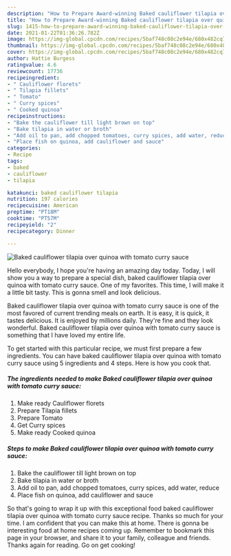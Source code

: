 ```yaml
---
description: "How to Prepare Award-winning Baked cauliflower tilapia over quinoa with tomato curry sauce"
title: "How to Prepare Award-winning Baked cauliflower tilapia over quinoa with tomato curry sauce"
slug: 1415-how-to-prepare-award-winning-baked-cauliflower-tilapia-over-quinoa-with-tomato-curry-sauce
date: 2021-01-22T01:36:26.782Z
image: https://img-global.cpcdn.com/recipes/5baf748c08c2e94e/680x482cq70/baked-cauliflower-tilapia-over-quinoa-with-tomato-curry-sauce-recipe-main-photo.jpg
thumbnail: https://img-global.cpcdn.com/recipes/5baf748c08c2e94e/680x482cq70/baked-cauliflower-tilapia-over-quinoa-with-tomato-curry-sauce-recipe-main-photo.jpg
cover: https://img-global.cpcdn.com/recipes/5baf748c08c2e94e/680x482cq70/baked-cauliflower-tilapia-over-quinoa-with-tomato-curry-sauce-recipe-main-photo.jpg
author: Hattie Burgess
ratingvalue: 4.6
reviewcount: 17736
recipeingredient:
- " Cauliflower florets"
- " Tilapia fillets"
- " Tomato"
- " Curry spices"
- " Cooked quinoa"
recipeinstructions:
- "Bake the cauliflower till light brown on top"
- "Bake tilapia in water or broth"
- "Add oil to pan, add chopped tomatoes, curry spices, add water, reduce"
- "Place fish on quinoa, add cauliflower and sauce"
categories:
- Recipe
tags:
- baked
- cauliflower
- tilapia

katakunci: baked cauliflower tilapia 
nutrition: 197 calories
recipecuisine: American
preptime: "PT18M"
cooktime: "PT57M"
recipeyield: "2"
recipecategory: Dinner

---
```



![Baked cauliflower tilapia over quinoa with tomato curry sauce](https://img-global.cpcdn.com/recipes/5baf748c08c2e94e/680x482cq70/baked-cauliflower-tilapia-over-quinoa-with-tomato-curry-sauce-recipe-main-photo.jpg)

Hello everybody, I hope you're having an amazing day today. Today, I will show you a way to prepare a special dish, baked cauliflower tilapia over quinoa with tomato curry sauce. One of my favorites. This time, I will make it a little bit tasty. This is gonna smell and look delicious.

Baked cauliflower tilapia over quinoa with tomato curry sauce is one of the most favored of current trending meals on earth. It is easy, it is quick, it tastes delicious. It is enjoyed by millions daily. They're fine and they look wonderful. Baked cauliflower tilapia over quinoa with tomato curry sauce is something that I have loved my entire life.




To get started with this particular recipe, we must first prepare a few ingredients. You can have baked cauliflower tilapia over quinoa with tomato curry sauce using 5 ingredients and 4 steps. Here is how you cook that.

<!--inarticleads1-->

##### The ingredients needed to make Baked cauliflower tilapia over quinoa with tomato curry sauce:

1. Make ready  Cauliflower florets
1. Prepare  Tilapia fillets
1. Prepare  Tomato
1. Get  Curry spices
1. Make ready  Cooked quinoa




<!--inarticleads2-->

##### Steps to make Baked cauliflower tilapia over quinoa with tomato curry sauce:

1. Bake the cauliflower till light brown on top
1. Bake tilapia in water or broth
1. Add oil to pan, add chopped tomatoes, curry spices, add water, reduce
1. Place fish on quinoa, add cauliflower and sauce




So that's going to wrap it up with this exceptional food baked cauliflower tilapia over quinoa with tomato curry sauce recipe. Thanks so much for your time. I am confident that you can make this at home. There is gonna be interesting food at home recipes coming up. Remember to bookmark this page in your browser, and share it to your family, colleague and friends. Thanks again for reading. Go on get cooking!
